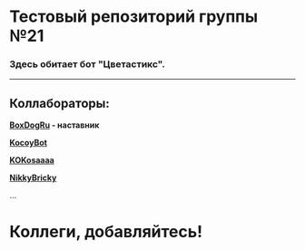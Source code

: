 <h1>Тестовый репозиторий группы №21</h1>
<h3>Здесь обитает бот "Цветастикс".</h3>
<hr>
<h2>Коллабораторы:</h2>

<b><a href="https://github.com/BoxDogRu">BoxDogRu</a> - наставник</b>

<b><a href="https://github.com/KocoyBot">KocoyBot</a></b>

<b><a href="https://github.com/KOKosaaaa">KOKosaaaa</a></b>

<b><a href="https://github.com/NikkyBricky">NikkyBricky</a></b>

...

# Коллеги, добавляйтесь!